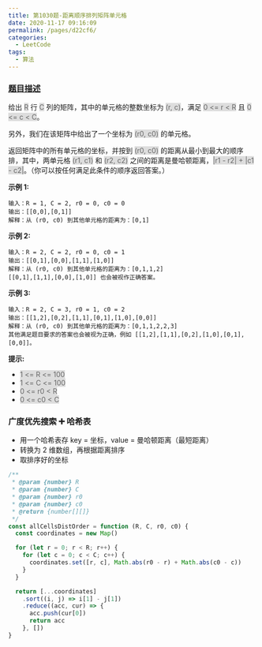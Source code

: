 ```yaml
---
title: 第1030题-距离顺序排列矩阵单元格
date: 2020-11-17 09:16:09
permalink: /pages/d22cf6/
categories:
  - LeetCode
tags:
  - 算法
---
```


### [题目描述](https://leetcode-cn.com/problems/matrix-cells-in-distance-order/)

给出 <span style="background: #ddd; color: #666;">R</span> 行 <span style="background: #ddd; color: #666;">C</span> 列的矩阵，其中的单元格的整数坐标为 <span style="background: #ddd; color: #666;">(r, c)</span>，满足 <span style="background: #ddd; color: #666;">0 <= r < R</span> 且 <span style="background: #ddd; color: #666;">0 <= c < C</span>。

另外，我们在该矩阵中给出了一个坐标为 <span style="background: #ddd; color: #666;">(r0, c0)</span> 的单元格。

返回矩阵中的所有单元格的坐标，并按到 <span style="background: #ddd; color: #666;">(r0, c0)</span> 的距离从最小到最大的顺序排，其中，两单元格 <span style="background: #ddd; color: #666;">(r1, c1)</span> 和 <span style="background: #ddd; color: #666;">(r2, c2)</span> 之间的距离是曼哈顿距离，<span style="background: #ddd; color: #666;">|r1 - r2| + |c1 - c2|</span>。（你可以按任何满足此条件的顺序返回答案。）

**示例 1:**

```
输入：R = 1, C = 2, r0 = 0, c0 = 0
输出：[[0,0],[0,1]]
解释：从 (r0, c0) 到其他单元格的距离为：[0,1]
```

<!-- more -->

**示例 2:**

```
输入：R = 2, C = 2, r0 = 0, c0 = 1
输出：[[0,1],[0,0],[1,1],[1,0]]
解释：从 (r0, c0) 到其他单元格的距离为：[0,1,1,2]
[[0,1],[1,1],[0,0],[1,0]] 也会被视作正确答案。
```

**示例 3:**

```
输入：R = 2, C = 3, r0 = 1, c0 = 2
输出：[[1,2],[0,2],[1,1],[0,1],[1,0],[0,0]]
解释：从 (r0, c0) 到其他单元格的距离为：[0,1,1,2,2,3]
其他满足题目要求的答案也会被视为正确，例如 [[1,2],[1,1],[0,2],[1,0],[0,1],[0,0]]。
```

**提示:**

- <span style="background: #ddd; color: #666;">1 <= R <= 100</span>
- <span style="background: #ddd; color: #666;">1 <= C <= 100</span>
- <span style="background: #ddd; color: #666;">0 <= r0 < R</span>
- <span style="background: #ddd; color: #666;">0 <= c0 < C</span>

### 广度优先搜索 ➕ 哈希表

- 用一个哈希表存 key = 坐标，value = 曼哈顿距离（最短距离）
- 转换为 2 维数组，再根据距离排序
- 取排序好的坐标

```JavaScript
/**
 * @param {number} R
 * @param {number} C
 * @param {number} r0
 * @param {number} c0
 * @return {number[][]}
 */
const allCellsDistOrder = function (R, C, r0, c0) {
  const coordinates = new Map()

  for (let r = 0; r < R; r++) {
    for (let c = 0; c < C; c++) {
      coordinates.set([r, c], Math.abs(r0 - r) + Math.abs(c0 - c))
    }
  }

  return [...coordinates]
    .sort((i, j) => i[1] - j[1])
    .reduce((acc, cur) => {
      acc.push(cur[0])
      return acc
    }, [])
}
```
